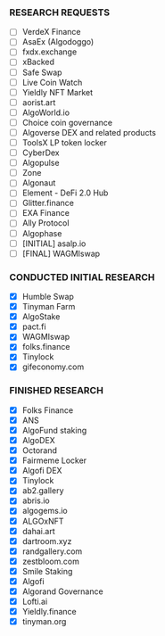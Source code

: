 ### RESEARCH REQUESTS

- [ ] VerdeX Finance
- [ ] AsaEx (Algodoggo)
- [ ] fxdx.exchange
- [ ] xBacked
- [ ] Safe Swap
- [ ] Live Coin Watch
- [ ] Yieldly NFT Market
- [ ] aorist.art
- [ ] AlgoWorld.io
- [ ] Choice coin governance
- [ ] Algoverse DEX and related products
- [ ] ToolsX LP token locker
- [ ] CyberDex 
- [ ] Algopulse
- [ ] Zone
- [ ] Algonaut
- [ ] Element - DeFi 2.0 Hub
- [ ] Glitter.finance
- [ ] EXA Finance
- [ ] Ally Protocol
- [ ] Algophase
- [ ] [INITIAL] asalp.io
- [ ] [FINAL] WAGMIswap

### CONDUCTED INITIAL RESEARCH

- [x] Humble Swap
- [x] Tinyman Farm
- [x] AlgoStake
- [x] pact.fi
- [x] WAGMIswap
- [x] folks.finance
- [x] Tinylock
- [x] gifeconomy.com

### FINISHED RESEARCH

- [x] Folks Finance
- [x] ANS
- [x] AlgoFund staking
- [x] AlgoDEX
- [x] Octorand
- [x] Fairmeme Locker
- [x] Algofi DEX
- [x] Tinylock
- [x] ab2.gallery
- [x] abris.io
- [x] algogems.io
- [x] ALGOxNFT
- [x] dahai.art
- [x] dartroom.xyz
- [x] randgallery.com
- [x] zestbloom.com
- [x] Smile Staking
- [x] Algofi
- [x] Algorand Governance
- [x] Lofti.ai
- [x] Yieldly.finance
- [x] tinyman.org
